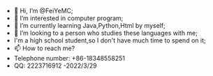 - 👋 Hi, I’m @FeiYeMC;
- 👀 I’m interested in computer program;
- 🌱 I’m currently learning Java,Python,Html by myself;
- 💞️ I’m looking to a person who studies these languages with me;
-    I'm a high school student,so I don't have much time to spend on it;
- 📫 How to reach me?
-    Telephone number: +86-18348558251
-    QQ: 2223716912
-2022/3/29

<!---
FeiYeMC/FeiYeMC is a ✨ special ✨ repository because its `README.md` (this file) appears on your GitHub profile.
You can click the Preview link to take a look at your changes.
--->
